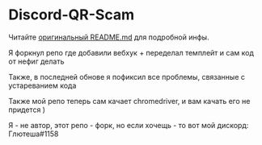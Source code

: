 # Discord-QR-Scam

Читайте [оригинальный README.md](https://github.com/NightfallGT/Discord-QR-Scam) для подробной инфы.

Я форкнул репо где добавили вебхук + переделал темплейт и сам код от нефиг делать

Также, в последней обнове я пофиксил все проблемы, связанные с устареванием кода

Также мой репо теперь сам качает chromedriver, и вам качать его не придется )



Я - не автор, этот репо - форк, но если хочещь - то вот мой дискорд: Глютеша#1158
